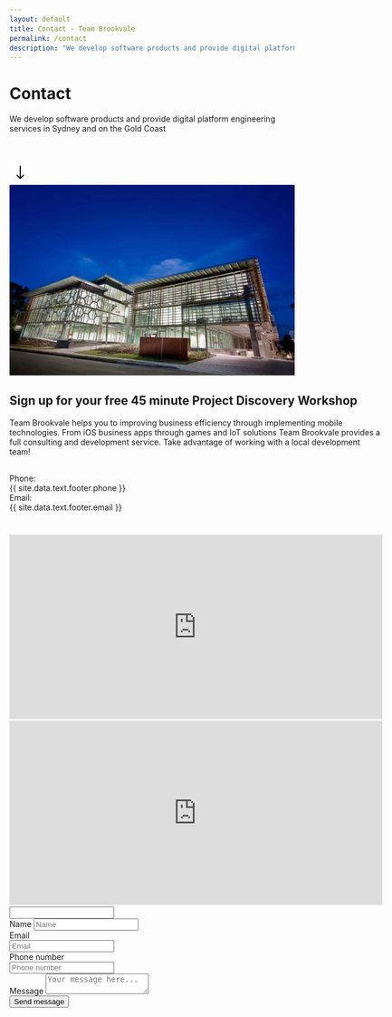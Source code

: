 ```yaml
---
layout: default
title: Contact - Team Brookvale
permalink: /contact
description: "We develop software products and provide digital platform engineering services in Sydney and on the Gold Coast"
---
```

 <script type="text/javascript" src="https://cdn.emailjs.com/sdk/2.2.4/email.min.js"></script>
 <script type="text/javascript">
  (function(){
            emailjs.init("user_knG2BzWL3cFIviNKOkKF5");
        })();
  </script>
<script type="text/javascript">
    function getIp(json){
        window.ipAddress = json.ip;
    }

    function sendEmail(event) {
        var button = document.getElementById("submit-button");
        var service_id = 'gmail-longbtomi';
        var template_id = 'contact_form';
        var form = document.forms['contactForm'];
        var templateParams = {
            name: form["name"].value,
            from_email: form["from_email"].value,
            phone: form["phone"].value,
            message: form["message"].value,
            ip: window.ipAddress != null && window.ipAddress != undefined ? window.ipAddress : "N/A"
        }; 

        if(form["additional_field"].value != ""){
            return;
        }

        button.innerHTML = '<span><i class="fas fa-spinner fa-spin"></i> Sending...</span>';
        button.disabled = true;

         emailjs.send(service_id, template_id, templateParams)
            .then(function(response) {
                button.innerHTML = '<span><i class="fas fa-check"></i> Message sent!</span>';
            }, function(error) {
                button.disabled = false;
                button.innerHTML = 'Send message';
                alert("We are terribly sorry, but we have not been able to send your message. Please try again, and if that fails, contact us directly via e-mail. Thank you!")
            });        
    }  
</script>
<script type="text/javascript" src="https://api.ipify.org?format=jsonp&callback=getIp"></script>
<div class="contactpage">
    <div class="pagehero">
        <div class="inner flex sb">
            <div>
                <h1>Contact</h1>
                <p style="margin-bottom: 50px">We develop software products and provide digital platform engineering services in Sydney and on the Gold Coast</p>
                <img src="/assets/images/arrowdown.png">
            </div>
            <div>
                <img  class="pageheropic jumptop" src="/assets/images/xlifestyle-working-brookvale.webp">
            </div>
        </div>
    </div>
    <div class="inner flex sb">
        <div style="width: 659px">
            <h2>Sign up for your free 45 minute Project Discovery Workshop</h2>
            <div class="mid gray">
                Team Brookvale helps you to improving business efficiency through implementing mobile technologies. From iOS business apps through games and IoT solutions Team Brookvale provides a full consulting and development service. Take advantage of working with a local development team!
            </div>
            <div class="contact semibold" style="margin: 30px 0 40px 0">
                <div class="floleft" style="width: 150px">Phone:</div><div class="bluetext">{{ site.data.text.footer.phone }}</div>
                <div class="floleft" style="width: 150px">Email:</div><div class="bluetext">{{ site.data.text.footer.email }}</div>
            </div>
            <div>
                <a href="https://www.facebook.com/teambrookvale" class="socialmedia fb"><i class="fab fa-facebook-f"></i></a>
                <a href="http://twitter.com/teambrookvale" class="socialmedia tw"><i class="fab fa-twitter"></i></a>
                <!--<a href="https://www.youtube.com/channel/UCpFdJdlijg9qK7p3su-9J_Q" class="socialmedia yt"><i class="fab fa-youtube"></i></a>
                <a href="http://teambrookvale.tumblr.com" class="socialmedia tm"><i class="fab fa-tumblr"></i></a>-->
            </div>
            <div class="map-container">
                <div>
                     <iframe src="https://www.google.com/maps/embed?pb=!1m18!1m12!1m3!1d3316.758445082223!2d151.26014485137583!3d-33.76690738058974!2m3!1f0!2f0!3f0!3m2!1i1024!2i768!4f13.1!3m3!1m2!1s0x6b12aa46876df29f%3A0x9fd196ca7df78eff!2s117+Old+Pittwater+Rd%2C+Brookvale+NSW+2100!5e0!3m2!1sen!2sau!4v1459312995857" width="100%" height="325" frameborder="0" style="border:0" allowfullscreen=""></iframe>
                </div>
                <div>
                    <iframe src="https://www.google.com/maps/embed?pb=!1m18!1m12!1m3!1d3519.8516362927703!2d153.44935601507058!3d-28.09006808263497!2m3!1f0!2f0!3f0!3m2!1i1024!2i768!4f13.1!3m3!1m2!1s0x6b9103975ab3250b%3A0xbd5958206892a728!2s37+Connor+St%2C+Burleigh+Heads+QLD+4220%2C+Australia!5e0!3m2!1sen!2sau!4v1556567349781"
                     width="100%" height="325" frameborder="0" style="border:0" allowfullscreen=""></iframe>
                </div>
            </div>
        </div>
        <div style="width: 460px">
            <form id="contactForm" style="margin-bottom: 80px" onsubmit="sendEmail();return false">
                <input class="d-none" name="additional_field" type="text" />
                <div class="row">
                    <label>Name</label>
                    <input type="text" required name="name" placeholder="Name">
                </div>
                <div class="flex sb">
                    <div style="width: 48%">
                        <div class="row">
                            <label>Email</label>
                            <input type="email" required name="from_email" placeholder="Email">
                        </div>
                    </div>
                    <div style="width: 48%">
                        <div class="row">
                            <label>Phone number</label>
                            <input type="text" required name="phone" placeholder="Phone number">
                        </div>
                    </div>
                </div>
                <div class="row">
                    <label>Message</label>
                    <textarea name="message" required placeholder="Your message here..."></textarea>
                </div>
                <div class="row buttons">
                    <button id="submit-button" type="submit">Send message</button>
                </div>
            </form>
        </div>
    </div>
</div>